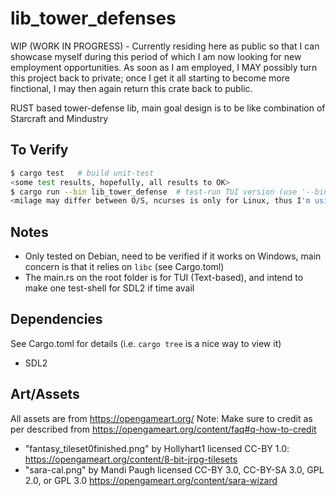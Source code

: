 # lib_tower_defenses

WIP (WORK IN PROGRESS) - Currently residing here as public so that I can showcase myself during this period of which I am now looking for new employment opportunities.  As soon as I am employed, I MAY possibly turn this project back to private; once I get it all starting to become more finctional, I may then again return this crate back to public.

RUST based tower-defense lib, main goal design is to be like combination of Starcraft and Mindustry

## To Verify

``` bash
$ cargo test   # build unit-test
<some test results, hopefully, all results to OK>
$ cargo run --bin lib_tower_defense  # test-run TUI version (use '--bin sdl2_view' for GUI)
<milage may differ between O/S, ncurses is only for Linux, thus I'm using pure ANSI terminal (i.e. VT100) commands>
```

## Notes

* Only tested on Debian, need to be verified if it works on Windows, main concern is that it relies on `libc` (see Cargo.toml)
* The main.rs on the root folder is for TUI (Text-based), and intend to make one test-shell for SDL2 if time avail

## Dependencies

See Cargo.toml for details (i.e. `cargo tree` is a nice way to view it)

* SDL2

## Art/Assets

All assets are from <https://opengameart.org/>
Note: Make sure to credit as per described from <https://opengameart.org/content/faq#q-how-to-credit>

* "fantasy_tileset0finished.png" by Hollyhart1 licensed CC-BY 1.0: <https://opengameart.org/content/8-bit-jrpg-tilesets>
* "sara-cal.png" by Mandi Paugh licensed CC-BY 3.0, CC-BY-SA 3.0, GPL 2.0, or GPL 3.0 <https://opengameart.org/content/sara-wizard>

